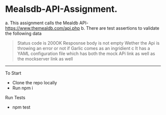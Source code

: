 # Mealsdb-API-Assignment.

a. This assignment calls the Mealdb API- https://www.themealdb.com/api.php
b. There are test assertions to validate the following data
  > Status code is 200OK
  > Resposnse body is not empty
  > Wether the Api is throwing an error or not if Garlic comes as an ingridient
c It has a YAML configuration file which has both the mock APi link as well as the mockserver link as well
-----------------------------------------------
To Start
- Clone the repo locally
- Run npm i

Run Tests
- npm test

